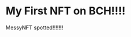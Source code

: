 # My First NFT on BCH!!!!
MessyNFT spotted!!!!!!!
                                                                                                                                                                                          